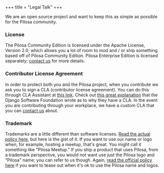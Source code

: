 +++
title = "Legal Talk"
+++

We are an open source project and want to keep this as simple as possible for the Pilosa community.

### License

The Pilosa Community Edition is licensed under the Apache License, Version 2.0, which allows you a lot of room to mod and / or ship something based off of Pilosa Community Edition. Pilosa Enterprise Edition is licensed separately; [contact us](/about/#contact) for more details.

### Contributor License Agreement

In order to protect both you and the Pilosa project, when you contribute we ask you to sign a CLA (contributor license agreement). You can do this through CLA Assistant at [this link](https://cla-assistant.io/pilosa/pilosa).  Check out [this great explanation](https://www.djangoproject.com/foundation/cla/) that the Django Software Foundation wrote as to why they have a CLA.  In the event you are contributing through your workplace, we have a custom CLA that you can [contact us](/about/#contact) about.

### Trademark

Trademarks are a little different than software licenses.  [Read the actual policy here](/legal/trademark/), but here is the gist of it.  If you want to use our name or logo when, for example, hosting a meetup, that's great. You might call it something like "Pilosa Meetup." If you ship a product that uses Pilosa, from a trademark perspective, you would not want use just the Pilosa logo and  "Pilosa" name; you can refer to us though. Again, [read the official policy here](/legal/trademark/) if you want to tease out when it's ok to use the Pilosa name and logos.
